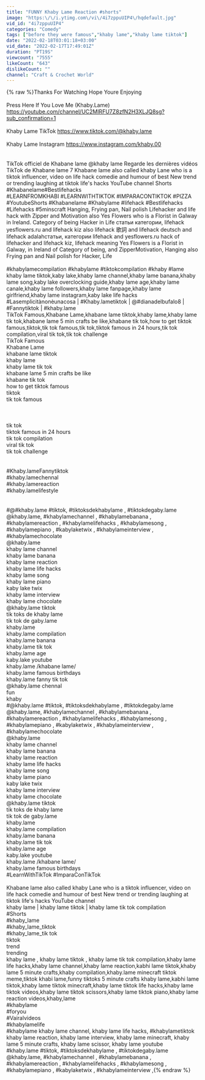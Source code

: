 ```yaml
---
title: "FUNNY Khaby Lame Reaction #shorts"
image: "https:\/\/i.ytimg.com\/vi\/4i7zppuUIP4\/hqdefault.jpg"
vid_id: "4i7zppuUIP4"
categories: "Comedy"
tags: ["before they were famous","khaby lame","khaby lame tiktok"]
date: "2022-02-18T03:01:18+03:00"
vid_date: "2022-02-17T17:49:01Z"
duration: "PT19S"
viewcount: "7555"
likeCount: "643"
dislikeCount: ""
channel: "Craft & Crochet World"
---
```

{% raw %}Thanks For Watching Hope Youre Enjoying <br /><br />Press Here If You Love Me (Khaby.Lame) <a rel="nofollow" target="blank" href="https://youtube.com/channel/UC2MlRFU7Z8zfN2H3XLJQ8sg?sub_confirmation=1">https://youtube.com/channel/UC2MlRFU7Z8zfN2H3XLJQ8sg?sub_confirmation=1</a><br /><br />Khaby Lame TikTok <a rel="nofollow" target="blank" href="https://www.tiktok.com/@khaby.lame">https://www.tiktok.com/@khaby.lame</a><br /><br />Khaby Lame Instagram <a rel="nofollow" target="blank" href="https://www.instagram.com/khaby.00">https://www.instagram.com/khaby.00</a><br /><br /><br />TikTok officiel de Khabane lame @khaby lame Regarde les dernières vidéos TikTok de Khabane lame 7 Khabane lame also called khaby Lane who is a tiktok influencer, video on life hack comedie and humour of best New trend or trending laughing at tiktok life's hacks YouTube channel Shorts <br />#Khabanelame#Bestlifehacks<br />#LEARNFROMKHABI #LEARNWITHTIKTOK #IMPARACONTIKTOK #PIZZA  #YoutubeShorts #Khabanelame #Khabylame #lifehack #Bestlifehacks #Lifehacks #5minscraft Hanging, Frying pan, Nail polish Lifehacker and life hack with Zipper and Motivation also Yes Flowers who is a Florist in Galway in Ireland. Category of being Hacker in Life статьи категории, lifehack yesflowers.ru and lifehack kiz also lifehack 歌詞 and lifehack deutsch and lifehack adalahстатьи, категории lifehack and yesflowers.ru hack of lifehacker and lifehack kiz, lifehack meaning Yes Flowers is a Florist in Galway, in Ireland of Category of being, and ZipperMotivation, Hanging also Frying pan and Nail polish for Hacker, Life<br /><br />#khabylamecompilation #khabylame #tiktokcompilation #khaby #lame<br />khaby lame tiktok,kaby lake,khaby lame channel,khaby lame banana,khaby lame song,kaby lake overclocking guide,khaby lame age,khaby lame canale,khaby lame followers,khaby lame fanpage,khaby lame girlfriend,khaby lame instagram,kaby lake life hacks<br />#Lasemplicitànonèunacosa | #Khaby.lametiktok | @#dianadelbufalo8 | #Fannytiktok | #khaby.lame<br />TikTok Famous,Khabane Lame,khabane lame tiktok,khaby lame,khaby lame tik tok,khabane lame 5 min crafts be like,khabane tik tok,how to get tiktok famous,tiktok,tik tok famous,tik tok,tiktok famous in 24 hours,tik tok compilation,viral tik tok,tik tok challenge<br />TikTok Famous<br />Khabane Lame<br />khabane lame tiktok<br />khaby lame<br />khaby lame tik tok<br />khabane lame 5 min crafts be like<br />khabane tik tok<br />how to get tiktok famous<br />tiktok<br />tik tok famous<br /><br /><br /><br />tik tok<br />tiktok famous in 24 hours<br />tik tok compilation<br />viral tik tok<br />tik tok challenge<br /><br /><br />#Khaby.lameFannytiktok<br />#khaby.lamechennal<br />#khaby.lamereaction<br />#khaby.lamelifestyle<br /><br /><br />#@#khaby.lame #tiktok, #tiktoksdekhabylame , #tiktokdegaby.lame @khaby.lame, #khabylamechannel , #khabylamebanana , #khabylamereaction , #khabylamelifehacks , #khabylamesong , #khabylamepiano , #kabylaketwix , #khabylameinterview , #khabylamechocolate<br />@khaby.lame<br />khaby lame channel<br />khaby lame banana<br />khaby lame reaction<br />khaby lame life hacks<br />khaby lame song<br />khaby lame piano<br />kaby lake twix<br />khaby lame interview<br />khaby lame chocolate<br />@khaby.lame tiktok<br />tik toks de khaby lame<br />tik tok de gaby.lame<br />khaby.lame<br />khaby.lame compilation<br />khaby.lame banana<br />khaby.lame tik tok<br />khaby.lame age<br />kaby.lake youtube<br />khaby.lame /khabane lame/<br />khaby.lame famous birthdays<br />khaby.lame fanny tik tok<br />@khaby.lame chennal<br />fun<br />khaby<br />#@khaby.lame #tiktok, #tiktoksdekhabylame , #tiktokdegaby.lame @khaby.lame, #khabylamechannel , #khabylamebanana , #khabylamereaction , #khabylamelifehacks , #khabylamesong , #khabylamepiano , #kabylaketwix , #khabylameinterview , #khabylamechocolate<br />@khaby.lame<br />khaby lame channel<br />khaby lame banana<br />khaby lame reaction<br />khaby lame life hacks<br />khaby lame song<br />khaby lame piano<br />kaby lake twix<br />khaby lame interview<br />khaby lame chocolate<br />@khaby.lame tiktok<br />tik toks de khaby lame<br />tik tok de gaby.lame<br />khaby.lame<br />khaby.lame compilation<br />khaby.lame banana<br />khaby.lame tik tok<br />khaby.lame age<br />kaby.lake youtube<br />khaby.lame /khabane lame/<br />khaby.lame famous birthdays<br />#LearnWithTikTok #ImparaConTikTok<br /><br />Khabane lame also called khaby Lane who is a tiktok influencer, video on life hack comedie and humour of best New trend or trending laughing at tiktok life's hacks YouTube channel<br />khaby lame | khaby lame tiktok | khaby lame tik tok compilation<br />#Shorts<br />#khaby_lame<br />#khaby_lame_tiktok<br />#khaby_lame_tik tok<br />tiktok<br />trend<br />trending<br />khaby lame , khaby lame tiktok , khaby lame tik tok compilation,khaby lame life hacks,khaby lame channel,khaby lame reaction,kabhi lame tiktok,khaby lame 5 minute crafts,khaby compilation,khaby.lame minecraft tiktok meme,tiktok khabi lame,funny tiktoks 5 minute crafts khaby lame,kabhi lame tiktok,khaby lame tiktok minecraft,khaby lame tiktok life hacks,khaby lame tiktok videos,khaby lame tiktok scissors,khaby lame tiktok piano,khaby lame reaction videos,khaby,lame<br />#khabylame<br />#foryou<br />#Vairalvideos<br />#khabylamelife<br />#khabylame khaby lame channel, khaby lame life hacks, #khabylametiktok khaby lame reaction, khaby lame interview, khaby lame minecraft, khaby lame 5 minute crafts, khaby lame scissor, khaby lame youtube<br />#khaby.lame #tiktok, #tiktoksdekhabylame , #tiktokdegaby.lame @khaby.lame, #khabylamechannel , #khabylamebanana , #khabylamereaction , #khabylamelifehacks , #khabylamesong , #khabylamepiano , #kabylaketwix , #khabylameinterview ,{% endraw %}
